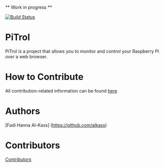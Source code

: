 
** Work in progress **

[![Build Status](https://travis-ci.org/AlKass/PiTrol.svg?branch=master)](https://travis-ci.org/AlKass/PiTrol)

# PiTrol
PiTrol is a project that allows you to monitor and control your Raspberry Pi over a web browser.

# How to Contribute
All contribution-related information can be found [here](Contribution.md)


# Authors
[Fadi Hanna Al-Kass] (https://github.com/alkass)

# Contributors
[Contributors](CONTRIBUTORS.md)
